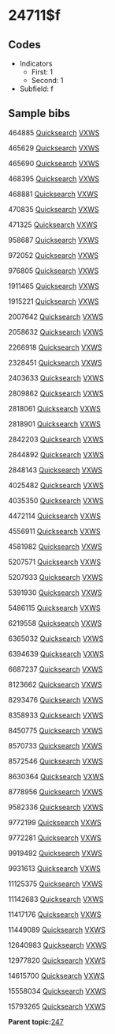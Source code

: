 # 24711$f

## Codes

-   Indicators
    -   First: 1
    -   Second: 1
-   Subfield: f

## Sample bibs

464885 [Quicksearch](https://search.library.yale.edu/catalog/464885) [VXWS](http://prodorbis.library.yale.edu:7014/vxws/GetHoldingsService?bibId=464885)

465629 [Quicksearch](https://search.library.yale.edu/catalog/465629) [VXWS](http://prodorbis.library.yale.edu:7014/vxws/GetHoldingsService?bibId=465629)

465690 [Quicksearch](https://search.library.yale.edu/catalog/465690) [VXWS](http://prodorbis.library.yale.edu:7014/vxws/GetHoldingsService?bibId=465690)

468395 [Quicksearch](https://search.library.yale.edu/catalog/468395) [VXWS](http://prodorbis.library.yale.edu:7014/vxws/GetHoldingsService?bibId=468395)

468881 [Quicksearch](https://search.library.yale.edu/catalog/468881) [VXWS](http://prodorbis.library.yale.edu:7014/vxws/GetHoldingsService?bibId=468881)

470835 [Quicksearch](https://search.library.yale.edu/catalog/470835) [VXWS](http://prodorbis.library.yale.edu:7014/vxws/GetHoldingsService?bibId=470835)

471325 [Quicksearch](https://search.library.yale.edu/catalog/471325) [VXWS](http://prodorbis.library.yale.edu:7014/vxws/GetHoldingsService?bibId=471325)

958687 [Quicksearch](https://search.library.yale.edu/catalog/958687) [VXWS](http://prodorbis.library.yale.edu:7014/vxws/GetHoldingsService?bibId=958687)

972052 [Quicksearch](https://search.library.yale.edu/catalog/972052) [VXWS](http://prodorbis.library.yale.edu:7014/vxws/GetHoldingsService?bibId=972052)

976805 [Quicksearch](https://search.library.yale.edu/catalog/976805) [VXWS](http://prodorbis.library.yale.edu:7014/vxws/GetHoldingsService?bibId=976805)

1911465 [Quicksearch](https://search.library.yale.edu/catalog/1911465) [VXWS](http://prodorbis.library.yale.edu:7014/vxws/GetHoldingsService?bibId=1911465)

1915221 [Quicksearch](https://search.library.yale.edu/catalog/1915221) [VXWS](http://prodorbis.library.yale.edu:7014/vxws/GetHoldingsService?bibId=1915221)

2007642 [Quicksearch](https://search.library.yale.edu/catalog/2007642) [VXWS](http://prodorbis.library.yale.edu:7014/vxws/GetHoldingsService?bibId=2007642)

2058632 [Quicksearch](https://search.library.yale.edu/catalog/2058632) [VXWS](http://prodorbis.library.yale.edu:7014/vxws/GetHoldingsService?bibId=2058632)

2266918 [Quicksearch](https://search.library.yale.edu/catalog/2266918) [VXWS](http://prodorbis.library.yale.edu:7014/vxws/GetHoldingsService?bibId=2266918)

2328451 [Quicksearch](https://search.library.yale.edu/catalog/2328451) [VXWS](http://prodorbis.library.yale.edu:7014/vxws/GetHoldingsService?bibId=2328451)

2403633 [Quicksearch](https://search.library.yale.edu/catalog/2403633) [VXWS](http://prodorbis.library.yale.edu:7014/vxws/GetHoldingsService?bibId=2403633)

2809862 [Quicksearch](https://search.library.yale.edu/catalog/2809862) [VXWS](http://prodorbis.library.yale.edu:7014/vxws/GetHoldingsService?bibId=2809862)

2818061 [Quicksearch](https://search.library.yale.edu/catalog/2818061) [VXWS](http://prodorbis.library.yale.edu:7014/vxws/GetHoldingsService?bibId=2818061)

2818901 [Quicksearch](https://search.library.yale.edu/catalog/2818901) [VXWS](http://prodorbis.library.yale.edu:7014/vxws/GetHoldingsService?bibId=2818901)

2842203 [Quicksearch](https://search.library.yale.edu/catalog/2842203) [VXWS](http://prodorbis.library.yale.edu:7014/vxws/GetHoldingsService?bibId=2842203)

2844892 [Quicksearch](https://search.library.yale.edu/catalog/2844892) [VXWS](http://prodorbis.library.yale.edu:7014/vxws/GetHoldingsService?bibId=2844892)

2848143 [Quicksearch](https://search.library.yale.edu/catalog/2848143) [VXWS](http://prodorbis.library.yale.edu:7014/vxws/GetHoldingsService?bibId=2848143)

4025482 [Quicksearch](https://search.library.yale.edu/catalog/4025482) [VXWS](http://prodorbis.library.yale.edu:7014/vxws/GetHoldingsService?bibId=4025482)

4035350 [Quicksearch](https://search.library.yale.edu/catalog/4035350) [VXWS](http://prodorbis.library.yale.edu:7014/vxws/GetHoldingsService?bibId=4035350)

4472114 [Quicksearch](https://search.library.yale.edu/catalog/4472114) [VXWS](http://prodorbis.library.yale.edu:7014/vxws/GetHoldingsService?bibId=4472114)

4556911 [Quicksearch](https://search.library.yale.edu/catalog/4556911) [VXWS](http://prodorbis.library.yale.edu:7014/vxws/GetHoldingsService?bibId=4556911)

4581982 [Quicksearch](https://search.library.yale.edu/catalog/4581982) [VXWS](http://prodorbis.library.yale.edu:7014/vxws/GetHoldingsService?bibId=4581982)

5207571 [Quicksearch](https://search.library.yale.edu/catalog/5207571) [VXWS](http://prodorbis.library.yale.edu:7014/vxws/GetHoldingsService?bibId=5207571)

5207933 [Quicksearch](https://search.library.yale.edu/catalog/5207933) [VXWS](http://prodorbis.library.yale.edu:7014/vxws/GetHoldingsService?bibId=5207933)

5391930 [Quicksearch](https://search.library.yale.edu/catalog/5391930) [VXWS](http://prodorbis.library.yale.edu:7014/vxws/GetHoldingsService?bibId=5391930)

5486115 [Quicksearch](https://search.library.yale.edu/catalog/5486115) [VXWS](http://prodorbis.library.yale.edu:7014/vxws/GetHoldingsService?bibId=5486115)

6219558 [Quicksearch](https://search.library.yale.edu/catalog/6219558) [VXWS](http://prodorbis.library.yale.edu:7014/vxws/GetHoldingsService?bibId=6219558)

6365032 [Quicksearch](https://search.library.yale.edu/catalog/6365032) [VXWS](http://prodorbis.library.yale.edu:7014/vxws/GetHoldingsService?bibId=6365032)

6394639 [Quicksearch](https://search.library.yale.edu/catalog/6394639) [VXWS](http://prodorbis.library.yale.edu:7014/vxws/GetHoldingsService?bibId=6394639)

6687237 [Quicksearch](https://search.library.yale.edu/catalog/6687237) [VXWS](http://prodorbis.library.yale.edu:7014/vxws/GetHoldingsService?bibId=6687237)

8123662 [Quicksearch](https://search.library.yale.edu/catalog/8123662) [VXWS](http://prodorbis.library.yale.edu:7014/vxws/GetHoldingsService?bibId=8123662)

8293476 [Quicksearch](https://search.library.yale.edu/catalog/8293476) [VXWS](http://prodorbis.library.yale.edu:7014/vxws/GetHoldingsService?bibId=8293476)

8358933 [Quicksearch](https://search.library.yale.edu/catalog/8358933) [VXWS](http://prodorbis.library.yale.edu:7014/vxws/GetHoldingsService?bibId=8358933)

8450775 [Quicksearch](https://search.library.yale.edu/catalog/8450775) [VXWS](http://prodorbis.library.yale.edu:7014/vxws/GetHoldingsService?bibId=8450775)

8570733 [Quicksearch](https://search.library.yale.edu/catalog/8570733) [VXWS](http://prodorbis.library.yale.edu:7014/vxws/GetHoldingsService?bibId=8570733)

8572546 [Quicksearch](https://search.library.yale.edu/catalog/8572546) [VXWS](http://prodorbis.library.yale.edu:7014/vxws/GetHoldingsService?bibId=8572546)

8630364 [Quicksearch](https://search.library.yale.edu/catalog/8630364) [VXWS](http://prodorbis.library.yale.edu:7014/vxws/GetHoldingsService?bibId=8630364)

8778956 [Quicksearch](https://search.library.yale.edu/catalog/8778956) [VXWS](http://prodorbis.library.yale.edu:7014/vxws/GetHoldingsService?bibId=8778956)

9582336 [Quicksearch](https://search.library.yale.edu/catalog/9582336) [VXWS](http://prodorbis.library.yale.edu:7014/vxws/GetHoldingsService?bibId=9582336)

9772199 [Quicksearch](https://search.library.yale.edu/catalog/9772199) [VXWS](http://prodorbis.library.yale.edu:7014/vxws/GetHoldingsService?bibId=9772199)

9772281 [Quicksearch](https://search.library.yale.edu/catalog/9772281) [VXWS](http://prodorbis.library.yale.edu:7014/vxws/GetHoldingsService?bibId=9772281)

9919492 [Quicksearch](https://search.library.yale.edu/catalog/9919492) [VXWS](http://prodorbis.library.yale.edu:7014/vxws/GetHoldingsService?bibId=9919492)

9931613 [Quicksearch](https://search.library.yale.edu/catalog/9931613) [VXWS](http://prodorbis.library.yale.edu:7014/vxws/GetHoldingsService?bibId=9931613)

11125375 [Quicksearch](https://search.library.yale.edu/catalog/11125375) [VXWS](http://prodorbis.library.yale.edu:7014/vxws/GetHoldingsService?bibId=11125375)

11142683 [Quicksearch](https://search.library.yale.edu/catalog/11142683) [VXWS](http://prodorbis.library.yale.edu:7014/vxws/GetHoldingsService?bibId=11142683)

11417176 [Quicksearch](https://search.library.yale.edu/catalog/11417176) [VXWS](http://prodorbis.library.yale.edu:7014/vxws/GetHoldingsService?bibId=11417176)

11449089 [Quicksearch](https://search.library.yale.edu/catalog/11449089) [VXWS](http://prodorbis.library.yale.edu:7014/vxws/GetHoldingsService?bibId=11449089)

12640983 [Quicksearch](https://search.library.yale.edu/catalog/12640983) [VXWS](http://prodorbis.library.yale.edu:7014/vxws/GetHoldingsService?bibId=12640983)

12977820 [Quicksearch](https://search.library.yale.edu/catalog/12977820) [VXWS](http://prodorbis.library.yale.edu:7014/vxws/GetHoldingsService?bibId=12977820)

14615700 [Quicksearch](https://search.library.yale.edu/catalog/14615700) [VXWS](http://prodorbis.library.yale.edu:7014/vxws/GetHoldingsService?bibId=14615700)

15558034 [Quicksearch](https://search.library.yale.edu/catalog/15558034) [VXWS](http://prodorbis.library.yale.edu:7014/vxws/GetHoldingsService?bibId=15558034)

15793265 [Quicksearch](https://search.library.yale.edu/catalog/15793265) [VXWS](http://prodorbis.library.yale.edu:7014/vxws/GetHoldingsService?bibId=15793265)

**Parent topic:**[247](../../tags/247/247.md)

